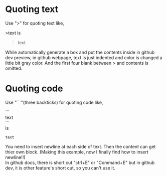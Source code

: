 # Quoting text
Use ">" for quoting text like,

\>text is
>text

While automatically generate a box and put the contents inside in github dev preview, in github webpage, text is just indented and color is changed a little bit gray color. And the first four blank between \> and contents is omitted.

# Quoting code
Use "```"(three backticks) for quoting code like,

\```\
text\
\```\
is

```
text
```
You need to insert newline at each side of text. Then the content can get thier own block. (Making this example, now I finally find how to insert newline!!)\
In github docs, there is short cut "ctrl+E" or "Command+E" but in github dev, it is other feature's short cut, so you can't use it.